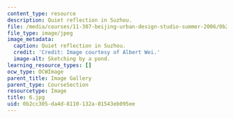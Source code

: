 ```yaml
---
content_type: resource
description: Quiet reflection in Suzhou.
file: /media/courses/11-307-beijing-urban-design-studio-summer-2006/0b2cc305da4d8110132a01543eb095ee_6.jpg
file_type: image/jpeg
image_metadata:
  caption: Quiet reflection in Suzhou.
  credit: 'Credit: Image courtesy of Albert Wei.'
  image-alt: Sketching by a pond.
learning_resource_types: []
ocw_type: OCWImage
parent_title: Image Gallery
parent_type: CourseSection
resourcetype: Image
title: 6.jpg
uid: 0b2cc305-da4d-8110-132a-01543eb095ee
---
```

